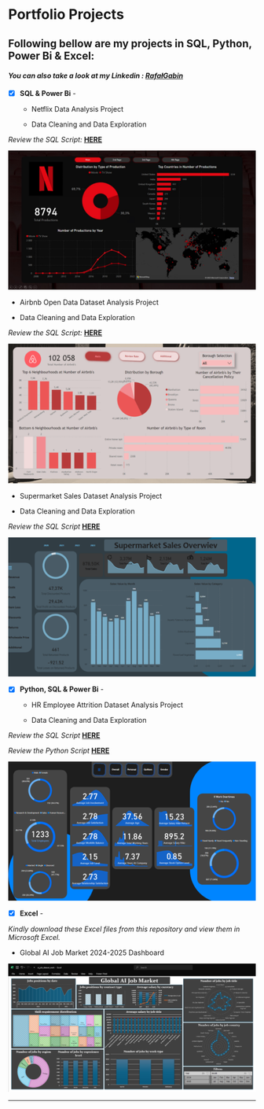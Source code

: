 # Portfolio Projects

## Following bellow are my projects in SQL, Python, Power Bi & Excel: <br />

#### *You can also take a look at my Linkedin : [RafałGabin](https://www.linkedin.com/in/rafał-gabin-4a144a250/)* <br />




- [x] **SQL & Power Bi** -

  - Netflix Data Analysis Project<br />
  
  - Data Cleaning and Data Exploration <br />
  
*Review the SQL Script:* **[HERE](https://github.com/Rafalgabin/PortfolioProjects/blob/main/Netflix)**<br />


![Netflix Dashboard](visuals/Netflix1.jpg)



  - Airbnb Open Data Dataset Analysis Project <br />
  
  - Data Cleaning and Data Exploration <br />
  
*Review the SQL Script:* **[HERE](https://github.com/Rafalgabin/PortfolioProjects/blob/main/Airbnb_Open_DataProject)**<br />


![Airbnb Dashboard](visuals/Airbnb1.png)



  - Supermarket Sales Dataset Analysis Project <br />
  
  - Data Cleaning and Data Exploration <br />
  
*Review the SQL Script* **[HERE](https://github.com/Rafalgabin/PortfolioProjects/blob/main/Supermarket_Sales)**<br />


![Supermarket Sales Dashboard](visuals/Supermarket_sales1.png)



- [x] **Python, SQL & Power Bi** -

  - HR Employee Attrition Dataset Analysis Project <br />
  
  - Data Cleaning and Data Exploration <br />
  
*Review the SQL Script* **[HERE](https://github.com/Rafalgabin/PortfolioProjects/blob/main/HR%20Employee%20Attrition)**<br />

*Review the Python Script* **[HERE](https://github.com/Rafalgabin/PortfolioProjects/blob/main/HR%20Employee%20Attrition%20Python.ipynb)**<br />


![HR Employee Attrition Dashboard](visuals/HR_Employee_Attrition1.png)



- [x] **Excel** -
      
*Kindly download these Excel files from this repository and view them in Microsoft Excel.*


- Global AI Job Market 2024-2025 Dashboard <br />

![Global AI Job Market 2024-2025 Dashboard](visuals/excel/Global_AI_Job_Market_Dashboard.png)

--------------------------------------------------------------------------------------------------------------------------------------------------------------------------------
